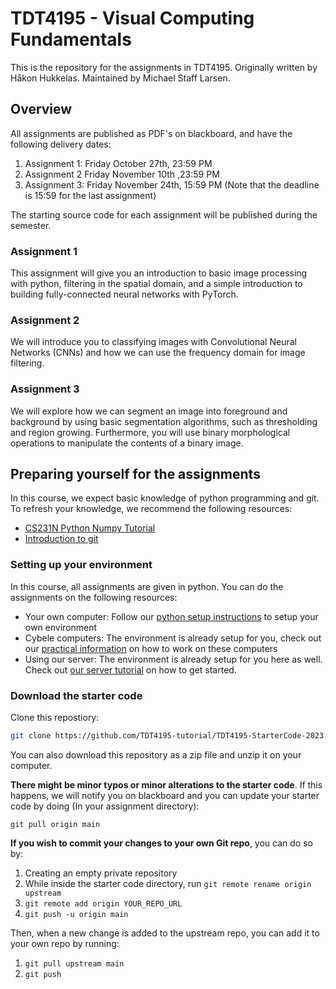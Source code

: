 # TDT4195 - Visual Computing Fundamentals

This is the repository for the assignments in TDT4195. Originally written by Håkon Hukkelas. Maintained by Michael Staff Larsen.


## Overview
All assignments are published as PDF's on blackboard, and have the following delivery dates:

1. Assignment 1: Friday October 27th, 23:59 PM
2. Assignment 2 Friday November 10th ,23:59 PM
3. Assignment 3: Friday November 24th, 15:59 PM (Note that the deadline is 15:59 for the last assignment)

The starting source code for each assignment will be published during the semester.

### Assignment 1
This assignment will give you an introduction to basic image processing with python, filtering in the spatial domain, and a simple introduction to building fully-connected neural networks with PyTorch.

### Assignment 2
We will introduce you to classifying images with Convolutional Neural Networks (CNNs) and how we can use the frequency domain for image filtering.

### Assignment 3
We will explore how we can segment an image into foreground and background by using basic segmentation algorithms, such as thresholding and region growing.
Furthermore, you will use binary morphological operations to manipulate the contents of a binary image.


## Preparing yourself for the assignments
In this course, we expect basic knowledge of python programming and git. To refresh your knowledge, we recommend the following resources:

- [CS231N Python Numpy Tutorial](http://cs231n.github.io/python-numpy-tutorial/)
- [Introduction to git](https://guides.github.com/introduction/git-handbook/)

### Setting up your environment
In this course, all assignments are given in python. You can do the assignments on the following resources:

- Your own computer: Follow our [python setup instructions](python_setup_instructions.md) to setup your own environment
- Cybele computers: The environment is already setup for you, check out our [practical information](working_on_cybele_computers.md) on how to work on these computers
- Using our server: The environment is already setup for you here as well. Check out [our server tutorial](tutorials/cluster_tutorial.md) on how to get started.

### Download the starter code

Clone this repostiory:

```bash
git clone https://github.com/TDT4195-tutorial/TDT4195-StarterCode-2023.git
```

You can also download this repository as a zip file and unzip it on your computer.


**There might be minor typos or minor alterations to the starter code**. If this happens, we will notify you on blackboard and you can update your starter code by doing (In your assignment directory):

```
git pull origin main
```

**If you wish to commit your changes to your own Git repo**, you can do so by:
1. Creating an empty private repository
2. While inside the starter code directory, run `git remote rename origin upstream`
3. `git remote add origin YOUR_REPO_URL`
4. `git push -u origin main`

Then, when a new change is added to the upstream repo, you can add it to your own repo by running:
1. `git pull upstream main`
2. `git push`
